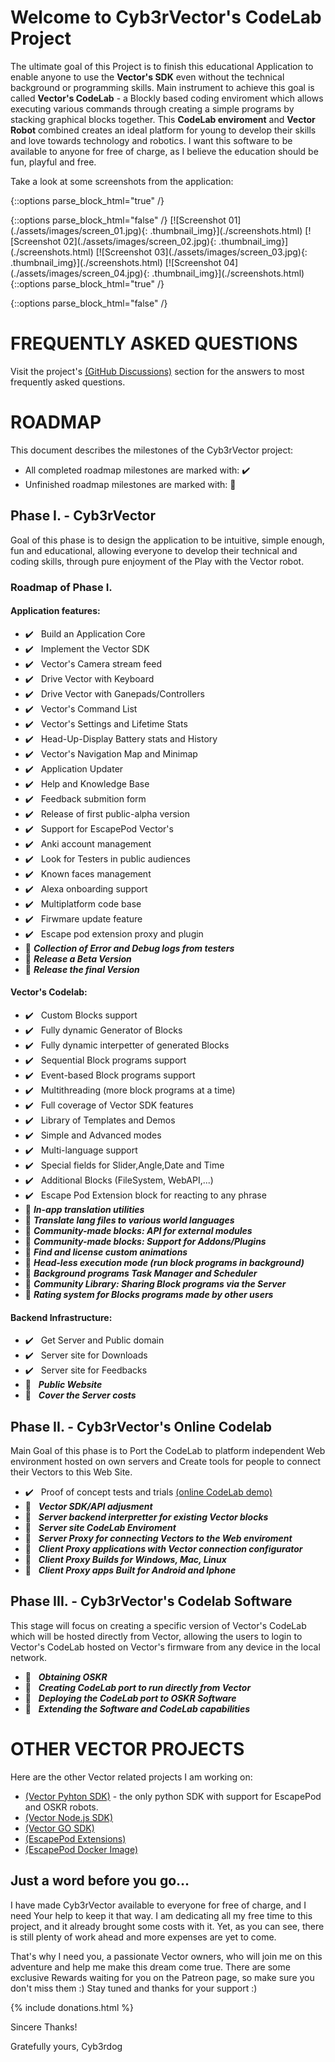 ﻿---
layout: default
---

# Welcome to Cyb3rVector's CodeLab Project

The ultimate goal of this Project is to finish this educational Application to enable anyone to use the **Vector's SDK** even without the technical background or programming skills.
Main instrument to achieve this goal is called **Vector's CodeLab** - a Blockly based coding enviroment which allows executing various commands through creating a simple programs by stacking graphical blocks together.
This **CodeLab enviroment** and **Vector Robot** combined creates an ideal platform for young to develop their skills and love towards technology and robotics.
I want this software to be available to anyone for free of charge, as I believe the education should be fun, playful and free.

Take a look at some screenshots from the application:

{::options parse_block_html="true" /}
<div class="thumbnails">
{::options parse_block_html="false" /}
[![Screenshot 01](./assets/images/screen_01.jpg){: .thumbnail_img}](./screenshots.html)
[![Screenshot 02](./assets/images/screen_02.jpg){: .thumbnail_img}](./screenshots.html)
[![Screenshot 03](./assets/images/screen_03.jpg){: .thumbnail_img}](./screenshots.html)
[![Screenshot 04](./assets/images/screen_04.jpg){: .thumbnail_img}](./screenshots.html)
{::options parse_block_html="true" /}
</div><p></p>
{::options parse_block_html="false" /}

# FREQUENTLY ASKED QUESTIONS

Visit the project's [(GitHub Discussions)](https://github.com/cyb3rdog/Cyb3rVector/discussions/categories/q-a) section for the answers to most frequently asked questions.


# ROADMAP

This document describes the milestones of the Cyb3rVector project:
- All completed roadmap milestones are marked with: ✔️
- Unfinished roadmap milestones are marked with:   🏁

## Phase I. - Cyb3rVector

Goal of this phase is to design the application to be intuitive, simple enough, fun and educational, allowing everyone to develop their technical and coding skills, through pure enjoyment of the Play with the Vector robot.

### Roadmap of Phase I.

#### Application features:
- ✔️ &nbsp; Build an Application Core
- ✔️ &nbsp; Implement the Vector SDK
- ✔️ &nbsp; Vector's Camera stream feed
- ✔️ &nbsp; Drive Vector with Keyboard
- ✔️ &nbsp; Drive Vector with Ganepads/Controllers
- ✔️ &nbsp; Vector's Command List
- ✔️ &nbsp; Vector's Settings and Lifetime Stats
- ✔️ &nbsp; Head-Up-Display Battery stats and History
- ✔️ &nbsp; Vector's Navigation Map and Minimap
- ✔️ &nbsp; Application Updater
- ✔️ &nbsp; Help and Knowledge Base
- ✔️ &nbsp; Feedback submition form
- ✔️ &nbsp; Release of first public-alpha version
- ✔️ &nbsp; Support for EscapePod Vector's
- ✔️ &nbsp; Anki account management
- ✔️ &nbsp; Look for Testers in public audiences
- ✔️ &nbsp; Known faces management
- ✔️ &nbsp; Alexa onboarding support
- ✔️ &nbsp; Multiplatform code base
- ✔️ &nbsp; Firwmare update feature
- ✔️ &nbsp; Escape pod extension proxy and plugin
- 🏁 ***Collection of Error and Debug logs from testers***
- 🏁 ***Release a Beta Version***
- 🏁 ***Release the final Version***

#### Vector's Codelab:
- ✔️ &nbsp; Custom Blocks support
- ✔️ &nbsp; Fully dynamic Generator of Blocks
- ✔️ &nbsp; Fully dynamic interpetter of generated Blocks
- ✔️ &nbsp; Sequential Block programs support
- ✔️ &nbsp; Event-based Block programs support
- ✔️ &nbsp; Multithreading (more block programs at a time)
- ✔️ &nbsp; Full coverage of Vector SDK features
- ✔️ &nbsp; Library of Templates and Demos
- ✔️ &nbsp; Simple and Advanced modes
- ✔️ &nbsp; Multi-language support
- ✔️ &nbsp; Special fields for Slider,Angle,Date and Time
- ✔️ &nbsp; Additional Blocks (FileSystem, WebAPI,...)
- ✔️ &nbsp; Escape Pod Extension block for reacting to any phrase
- 🏁 ***In-app translation utilities***
- 🏁 ***Translate lang files to various world languages***
- 🏁 ***Community-made blocks: API for external modules***
- 🏁 ***Community-made blocks: Support for Addons/Plugins***
- 🏁 ***Find and license custom animations***
- 🏁 ***Head-less execution mode (run block programs in background)***
- 🏁 ***Background programs Task Manager and Scheduler***
- 🏁 ***Community Library: Sharing Block programs via the Server***
- 🏁 ***Rating system for Blocks programs made by other users***

#### Backend Infrastructure:
- ✔️ &nbsp; Get Server and Public domain
- ✔️ &nbsp; Server site for Downloads
- ✔️ &nbsp; Server site for Feedbacks
- 🏁 &nbsp; ***Public Website***
- 🏁 &nbsp; ***Cover the Server costs***


## Phase II. - Cyb3rVector's Online Codelab

Main Goal of this phase is to Port the CodeLab to platform independent Web environment hosted on own servers and Create tools for people to connect their Vectors to this Web Site.

- ✔️ &nbsp; Proof of concept tests and trials [(online CodeLab demo)](./codelab.html)
- 🏁 &nbsp; ***Vector SDK/API adjusment***
- 🏁 &nbsp; ***Server backend interpretter for existing Vector blocks***
- 🏁 &nbsp; ***Server site CodeLab Enviroment***
- 🏁 &nbsp; ***Server Proxy for connecting Vectors to the Web enviroment***
- 🏁 &nbsp; ***Client Proxy applications with Vector connection configurator***
- 🏁 &nbsp; ***Client Proxy Builds for Windows, Mac, Linux***
- 🏁 &nbsp; ***Client Proxy apps Built for Android and Iphone***


## Phase III. - Cyb3rVector's Codelab Software

This stage will focus on creating a specific version of Vector's CodeLab which will be hosted directly from Vector, allowing the users to login to Vector's CodeLab hosted on Vector's firmware from any device in the local network.

- 🏁 &nbsp; ***Obtaining OSKR***
- 🏁 &nbsp; ***Creating CodeLab port to run directly from Vector***
- 🏁 &nbsp; ***Deploying the CodeLab port to OSKR Software***
- 🏁 &nbsp; ***Extending the Software and CodeLab capabilities***


# OTHER VECTOR PROJECTS

Here are the other Vector related projects I am working on:

- [(Vector Pyhton SDK)](https://github.com/cyb3rdog/vector-python-sdk) - the only python SDK with support for EscapePod and OSKR robots.
- [(Vector Node.js SDK)](https://github.com/cyb3rdog/anki-vector-nodejs)
- [(Vector GO SDK)](https://github.com/cyb3rdog/vector-go-sdk)
- [(EscapePod Extensions)](https://github.com/cyb3rdog/escape-pod-extension)
- [(EscapePod Docker Image)](https://github.com/cyb3rdog/escapepod-docker)


## Just a word before you go...
I have made Cyb3rVector available to everyone for free of charge, and I need Your help to keep it that way.
I am dedicating all my free time to this project, and it already brought some costs with it. Yet, as you can see, there is still plenty of work ahead and more expenses are yet to come.

That's why I need you, a passionate Vector owners, who will join me on this adventure and help me make this dream come true.
There are some exclusive Rewards waiting for you on the Patreon page, so make sure you don't miss them :) Stay tuned and thanks for your support :)

{% include donations.html %}

Sincere Thanks!

Gratefully yours,
Cyb3rdog
